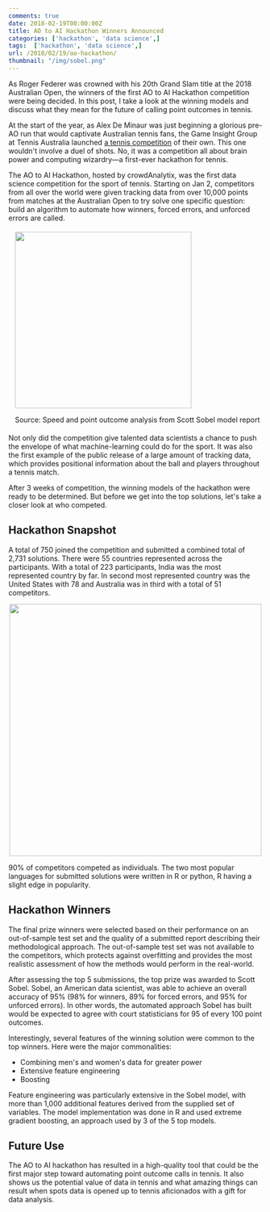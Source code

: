 ```yaml
---
comments: true
date: 2018-02-19T00:00:00Z
title: AO to AI Hackathon Winners Announced
categories: ['hackathon', 'data science',]
tags:  ['hackathon', 'data science',]
url: /2018/02/19/ao-hackathon/
thumbnail: "/img/sobel.png"
---
```


As Roger Federer was crowned with his 20th Grand Slam title at the 2018 Australian Open, the winners of the first AO to AI Hackathon competition were being decided. In this post, I take a look at the winning models and discuss what they mean for the future of calling point outcomes in tennis.

<!--more-->


At the start of the year, as Alex De Minaur was just beginning a glorious pre-AO run that would captivate Australian tennis fans, the Game Insight Group at Tennis Australia launched [a tennis competition](https://ausopen.com/articles/news/wanted-tennis-hackathons-solve-big-data-questions) of their own. This one wouldn't involve a duel of shots. No, it was a competition all about brain power and computing wizardry&mdash;a first-ever hackathon for tennis.


The AO to AI Hackathon, hosted by crowdAnalytix, was the first data science competition for the sport of tennis. Starting on Jan 2, competitors from all over the world were given tracking data from over 10,000 points from matches at the Australian Open to try solve one specific question: build an algorithm to automate how winners, forced errors, and unforced errors are called.


<div style="float:right; padding:1%;">
<img src="/img/sobel.png" width=350 />
<p width=200>Source: Speed and point outcome analysis from Scott Sobel model report</p>
</div>

Not only did the competition give talented data scientists a chance to push the envelope of what machine-learning could do for the sport. It was also the first example of the public release of a large amount of tracking data, which provides positional information about the ball and players throughout a tennis match.

After 3 weeks of competition, the winning models of the hackathon were ready to be determined. But before we get into the top solutions, let's take a closer look at who competed.

## Hackathon Snapshot

A total of 750 joined the competition and submitted a combined total of 2,731 solutions. There were 55 countries represented across the participants. With a total of 223 participants, India was the most represented country by far. In second most represented country was the United States with 78 and Australia was in third with a total of 51 competitors.

<div style="text-align: center;">
<img src="/img/hackathon_map.png" width=500 />
</div>


90% of competitors competed as individuals. The two most popular languages for submitted solutions were written in R or python, R having a slight edge in popularity. 


## Hackathon Winners

The final prize winners were selected based on their performance on an out-of-sample test set and the quality of a submitted report describing their methodological approach. The out-of-sample test set was not available to the competitors, which protects against overfitting and provides the most realistic assessment of how the methods would perform in the real-world.

After assessing the top 5 submissions, the top prize was awarded to Scott Sobel. Sobel, an American data scientist, was able to achieve an overall accuracy of 95% (98% for winners, 89% for forced errors, and 95% for unforced errors). In other words, the automated approach Sobel has built would be expected to agree with court statisticians for 95 of every 100 point outcomes.

Interestingly, several features of the winning solution were common to the top winners. Here were the major commonalities:

- Combining men's and women's data for greater power
- Extensive feature engineering
- Boosting 

Feature engineering was particularly extensive in the Sobel model, with more than 1,000 additional features derived from the supplied set of variables. The model implementation was done in R and used extreme gradient boosting, an approach used by 3 of the 5 top models.

## Future Use

The AO to AI hackathon has resulted in a high-quality tool that could be the first major step toward automating point outcome calls in tennis. It also shows us the potential value of data in tennis and what amazing things can result when spots data is opened up to tennis aficionados with a gift for data analysis.



